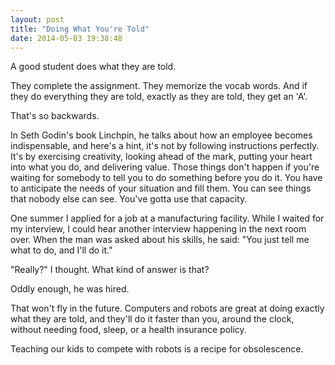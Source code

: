 ```yaml
---
layout: post
title: "Doing What You're Told"
date: 2014-05-03 19:38:48
---
```


A good student does what they are told.

They complete the assignment. They memorize the vocab words. And if they do everything they are told, exactly as they are told, they get an 'A'.

That's so backwards.

In Seth Godin's book Linchpin, he talks about how an employee becomes indispensable, and here's a hint, it's not by following instructions perfectly. It's by exercising creativity, looking ahead of the mark, putting your heart into what you do, and delivering value. Those things don't happen if you're waiting for somebody to tell you to do something before you do it. You have to anticipate the needs of your situation and fill them. You can see things that nobody else can see. You've gotta use that capacity.

One summer I applied for a job at a manufacturing facility. While I waited for my interview, I could hear another interview happening in the next room over. When the man was asked about his skills, he said: "You just tell me what to do, and I'll do it."

"Really?" I thought. What kind of answer is that?

Oddly enough, he was hired.

That won't fly in the future. Computers and robots are great at doing exactly what they are told, and they'll do it faster than you, around the clock, without needing food, sleep, or a health insurance policy. 

Teaching our kids to compete with robots is a recipe for obsolescence.